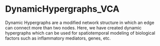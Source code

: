 # DynamicHypergraphs_VCA
Dynamic Hypergraphs are a modified network structure in which an edge can connect more than two nodes. Here, we have created dynamic hypergraphs which can be used for spatiotemporal modeling of biological factors such as inflammatory mediators, genes, etc.
